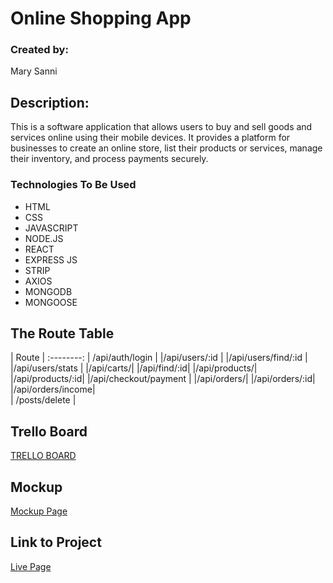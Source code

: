 # Online Shopping App

### Created by:

Mary Sanni

## Description:
This is a software application that allows users to buy and sell goods and services online using their mobile devices. It provides a platform for businesses to create an online store, list their products or services, manage their inventory, and process payments securely.


### Technologies To Be Used

- HTML
- CSS
- JAVASCRIPT
- NODE.JS
- REACT
- EXPRESS JS
- STRIP
- AXIOS
- MONGODB
- MONGOOSE



## The Route Table
| Route | 
:--------:
| /api/auth/login |
|/api/users/:id |
|/api/users/find/:id |
|/api/users/stats |
|/api/carts/|
|/api/find/:id|
|/api/products/|
|/api/products/:id|
|/api/checkout/payment |
|/api/orders/|
|/api/orders/:id|
|/api/orders/income|  
| /posts/delete | 


## Trello Board

[TRELLO BOARD](https://trello.com/b/zLsf93tX/ecommerce-app)

## Mockup
[Mockup Page](https://i.imgur.com/Ii6dlzR.png)


## Link to Project

[Live Page](https://goalapp.netlify.app/)